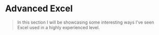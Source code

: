 # Advanced Excel
>In this section I will be showcasing some interesting ways I've seen Excel used in a highly experienced level. 